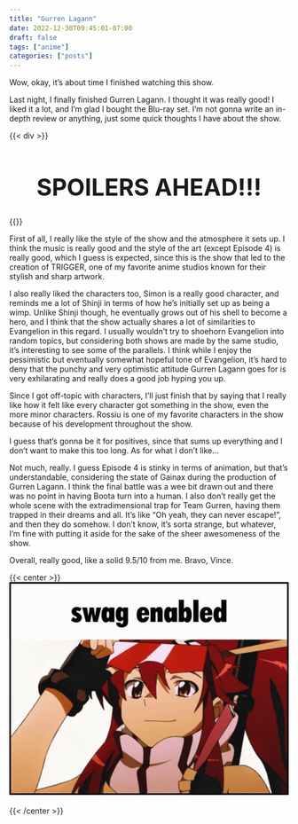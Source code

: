 ```yaml
---
title: "Gurren Lagann"
date: 2022-12-30T09:45:01-07:00
draft: false
tags: ["anime"]
categories: ["posts"]
---
```


Wow, okay, it’s about time I finished watching this show.		

Last night, I finally finished Gurren Lagann. I thought it was really good! I liked it a lot, and I’m glad I bought the Blu-ray set. I’m not gonna write an in-depth review or anything, just some quick thoughts I have about the show.				

{{< div >}}
<center><h1 style="font-size: 3em;">SPOILERS AHEAD!!!</h1></center>
{{</ div >}}

First of all, I really like the style of the show and the atmosphere it sets up. I think the music is really good and the style of the art (except Episode 4) is really good, which I guess is expected, since this is the show that led to the creation of TRIGGER, one of my favorite anime studios known for their stylish and sharp artwork. 				

I also really liked the characters too, Simon is a really good character, and reminds me a lot of Shinji in terms of how he’s initially set up as being a wimp. Unlike Shinji though, he eventually grows out of his shell to become a hero, and I think that the show actually shares a lot of similarities to Evangelion in this regard. I usually wouldn’t try to shoehorn Evangelion into random topics, but considering both shows are made by the same studio, it’s interesting to see some of the parallels. I think while I enjoy the pessimistic but eventually somewhat hopeful tone of Evangelion, it’s hard to deny that the punchy and very optimistic attitude Gurren Lagann goes for is very exhilarating and really does a good job hyping you up. 		

Since I got off-topic with characters, I’ll just finish that by saying that I really like how it felt like every character got something in the show, even the more minor characters. Rossiu is one of my favorite characters in the show because of his development throughout the show.				

I guess that’s gonna be it for positives, since that sums up everything and I don’t want to make this too long. As for what I don’t like…		

Not much, really. I guess Episode 4 is stinky in terms of animation, but that’s understandable, considering the state of Gainax during the production of Gurren Lagann. I think the final battle was a wee bit drawn out and there was no point in having Boota turn into a human. I also don’t really get the whole scene with the extradimensional trap for Team Gurren, having them trapped in their dreams and all. It’s like “Oh yeah, they can never escape!”, and then they do somehow. I don’t know, it’s sorta strange, but whatever, I’m fine with putting it aside for the sake of the sheer awesomeness of the show.		


Overall, really good, like a solid 9.5/10 from me. Bravo, Vince.

{{< center >}}
    <br>
    <img style="max-width:600px;max-height:auto;border:0.25em solid black;" src="images/image.gif">
    <br>
    <br>
{{< /center >}}